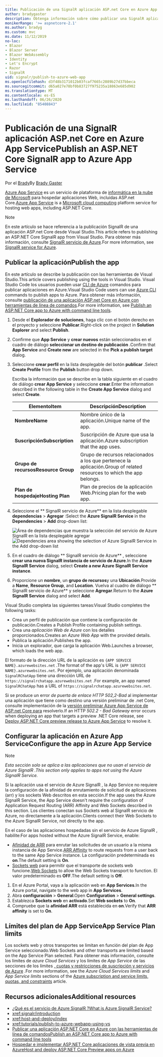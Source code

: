 ```yaml
---
title: Publicación de una SignalR aplicación ASP.net Core en Azure App Service
author: bradygaster
description: Obtenga información sobre cómo publicar una SignalR aplicación ASP.net Core en Azure App Service.
monikerRange: '>= aspnetcore-2.1'
ms.author: bradyg
ms.custom: mvc
ms.date: 11/12/2019
no-loc:
- Blazor
- Blazor Server
- Blazor WebAssembly
- Identity
- Let's Encrypt
- Razor
- SignalR
uid: signalr/publish-to-azure-web-app
ms.openlocfilehash: d3f48b3171012b03fcaf7665c2089b27d37bbeca
ms.sourcegitcommit: d65a027e78bf0b83727f975235a18863e685d902
ms.translationtype: MT
ms.contentlocale: es-ES
ms.lasthandoff: 06/26/2020
ms.locfileid: "85408843"
---
```

# <a name="publish-an-aspnet-core-signalr-app-to-azure-app-service"></a><span data-ttu-id="02000-103">Publicación de una SignalR aplicación ASP.net Core en Azure App Service</span><span class="sxs-lookup"><span data-stu-id="02000-103">Publish an ASP.NET Core SignalR app to Azure App Service</span></span>

<span data-ttu-id="02000-104">Por el [Brady](https://twitter.com/bradygaster)</span><span class="sxs-lookup"><span data-stu-id="02000-104">By [Brady Gaster](https://twitter.com/bradygaster)</span></span>

<span data-ttu-id="02000-105">[Azure App Service](/azure/app-service/app-service-web-overview) es un servicio de plataforma de [informática en la nube de Microsoft](https://azure.microsoft.com/) para hospedar aplicaciones Web, incluidas ASP.net Core.</span><span class="sxs-lookup"><span data-stu-id="02000-105">[Azure App Service](/azure/app-service/app-service-web-overview) is a [Microsoft cloud computing](https://azure.microsoft.com/) platform service for hosting web apps, including ASP.NET Core.</span></span>

> [!NOTE]
> <span data-ttu-id="02000-106">En este artículo se hace referencia a la publicación SignalR de una aplicación ASP.net Core desde Visual Studio.</span><span class="sxs-lookup"><span data-stu-id="02000-106">This article refers to publishing an ASP.NET Core SignalR app from Visual Studio.</span></span> <span data-ttu-id="02000-107">Para obtener más información, consulte [ SignalR servicio de Azure](https://azure.microsoft.com/services/signalr-service).</span><span class="sxs-lookup"><span data-stu-id="02000-107">For more information, see [SignalR service for Azure](https://azure.microsoft.com/services/signalr-service).</span></span>

## <a name="publish-the-app"></a><span data-ttu-id="02000-108">Publicar la aplicación</span><span class="sxs-lookup"><span data-stu-id="02000-108">Publish the app</span></span>

<span data-ttu-id="02000-109">En este artículo se describe la publicación con las herramientas de Visual Studio.</span><span class="sxs-lookup"><span data-stu-id="02000-109">This article covers publishing using the tools in Visual Studio.</span></span> <span data-ttu-id="02000-110">Visual Studio Code los usuarios pueden usar [CLI de Azure](/cli/azure) comandos para publicar aplicaciones en Azure.</span><span class="sxs-lookup"><span data-stu-id="02000-110">Visual Studio Code users can use [Azure CLI](/cli/azure) commands to publish apps to Azure.</span></span> <span data-ttu-id="02000-111">Para obtener más información, consulte [publicación de una aplicación ASP.net Core en Azure con herramientas de línea de comandos](/azure/app-service/app-service-web-get-started-dotnet).</span><span class="sxs-lookup"><span data-stu-id="02000-111">For more information, see [Publish an ASP.NET Core app to Azure with command line tools](/azure/app-service/app-service-web-get-started-dotnet).</span></span>

1. <span data-ttu-id="02000-112">Desde el **Explorador de soluciones**, haga clic con el botón derecho en el proyecto y seleccione **Publicar**.</span><span class="sxs-lookup"><span data-stu-id="02000-112">Right-click on the project in **Solution Explorer** and select **Publish**.</span></span>

1. <span data-ttu-id="02000-113">Confirme que **App Service** y **crear nuevos** están seleccionados en el cuadro de diálogo **seleccionar un destino de publicación** .</span><span class="sxs-lookup"><span data-stu-id="02000-113">Confirm that **App Service** and **Create new** are selected in the **Pick a publish target** dialog.</span></span>

1. <span data-ttu-id="02000-114">Seleccione **crear perfil** en la lista desplegable del botón **publicar** .</span><span class="sxs-lookup"><span data-stu-id="02000-114">Select **Create Profile** from the **Publish** button drop down.</span></span>

   <span data-ttu-id="02000-115">Escriba la información que se describe en la tabla siguiente en el cuadro de diálogo **crear App Service** y seleccione **crear**.</span><span class="sxs-lookup"><span data-stu-id="02000-115">Enter the information described in the following table in the **Create App Service** dialog and select **Create**.</span></span>

   | <span data-ttu-id="02000-116">Elemento</span><span class="sxs-lookup"><span data-stu-id="02000-116">Item</span></span>               | <span data-ttu-id="02000-117">Descripción</span><span class="sxs-lookup"><span data-stu-id="02000-117">Description</span></span> |
   | ------------------ | ----------- |
   | <span data-ttu-id="02000-118">**Nombre**</span><span class="sxs-lookup"><span data-stu-id="02000-118">**Name**</span></span>           | <span data-ttu-id="02000-119">Nombre único de la aplicación.</span><span class="sxs-lookup"><span data-stu-id="02000-119">Unique name of the app.</span></span> |
   | <span data-ttu-id="02000-120">**Suscripción**</span><span class="sxs-lookup"><span data-stu-id="02000-120">**Subscription**</span></span>   | <span data-ttu-id="02000-121">Suscripción de Azure que usa la aplicación.</span><span class="sxs-lookup"><span data-stu-id="02000-121">Azure subscription that the app uses.</span></span> |
   | <span data-ttu-id="02000-122">**Grupo de recursos**</span><span class="sxs-lookup"><span data-stu-id="02000-122">**Resource Group**</span></span> | <span data-ttu-id="02000-123">Grupo de recursos relacionados a los que pertenece la aplicación.</span><span class="sxs-lookup"><span data-stu-id="02000-123">Group of related resources to which the app belongs.</span></span> |
   | <span data-ttu-id="02000-124">**Plan de hospedaje**</span><span class="sxs-lookup"><span data-stu-id="02000-124">**Hosting Plan**</span></span>   | <span data-ttu-id="02000-125">Plan de precios de la aplicación Web.</span><span class="sxs-lookup"><span data-stu-id="02000-125">Pricing plan for the web app.</span></span> |

1. <span data-ttu-id="02000-126">Seleccione el \*\* SignalR servicio de Azure\*\* en la lista desplegable **dependencias**  >  **Agregar** :</span><span class="sxs-lookup"><span data-stu-id="02000-126">Select the **Azure SignalR Service** in the **Dependencies** > **Add** drop-down list:</span></span>

   <span data-ttu-id="02000-127">![Área de dependencias que muestra la selección del servicio de Azure SignalR en la lista desplegable agregar](publish-to-azure-web-app/_static/signalr-service-dependency.png)</span><span class="sxs-lookup"><span data-stu-id="02000-127">![Dependencies area showing the selection of Azure SignalR Service in the Add drop-down list](publish-to-azure-web-app/_static/signalr-service-dependency.png)</span></span>

1. <span data-ttu-id="02000-128">En el cuadro de diálogo \*\* SignalR servicio de Azure\*\* , seleccione **crear una nueva SignalR instancia de servicio de Azure**.</span><span class="sxs-lookup"><span data-stu-id="02000-128">In the **Azure SignalR Service** dialog, select **Create a new Azure SignalR Service instance**.</span></span>

1. <span data-ttu-id="02000-129">Proporcione un **nombre**, un **grupo de recursos**y una **Ubicación**.</span><span class="sxs-lookup"><span data-stu-id="02000-129">Provide a **Name**, **Resource Group**, and **Location**.</span></span> <span data-ttu-id="02000-130">Vuelva al cuadro de diálogo \*\* SignalR servicio de Azure\*\* y seleccione **Agregar**.</span><span class="sxs-lookup"><span data-stu-id="02000-130">Return to the **Azure SignalR Service** dialog and select **Add**.</span></span>

<span data-ttu-id="02000-131">Visual Studio completa las siguientes tareas:</span><span class="sxs-lookup"><span data-stu-id="02000-131">Visual Studio completes the following tasks:</span></span>

* <span data-ttu-id="02000-132">Crea un perfil de publicación que contiene la configuración de publicación.</span><span class="sxs-lookup"><span data-stu-id="02000-132">Creates a Publish Profile containing publish settings.</span></span>
* <span data-ttu-id="02000-133">Crea una *aplicación Web de Azure* con los detalles proporcionados.</span><span class="sxs-lookup"><span data-stu-id="02000-133">Creates an *Azure Web App* with the provided details.</span></span>
* <span data-ttu-id="02000-134">Publica la aplicación.</span><span class="sxs-lookup"><span data-stu-id="02000-134">Publishes the app.</span></span>
* <span data-ttu-id="02000-135">Inicia un explorador, que carga la aplicación Web.</span><span class="sxs-lookup"><span data-stu-id="02000-135">Launches a browser, which loads the web app.</span></span>

<span data-ttu-id="02000-136">El formato de la dirección URL de la aplicación es `{APP SERVICE NAME}.azurewebsites.net` .</span><span class="sxs-lookup"><span data-stu-id="02000-136">The format of the app's URL is `{APP SERVICE NAME}.azurewebsites.net`.</span></span> <span data-ttu-id="02000-137">Por ejemplo, una aplicación denominada `SignalRChatApp` tiene una dirección URL de `https://signalrchatapp.azurewebsites.net` .</span><span class="sxs-lookup"><span data-stu-id="02000-137">For example, an app named `SignalRChatApp` has a URL of `https://signalrchatapp.azurewebsites.net`.</span></span>

<span data-ttu-id="02000-138">Si se produce un error *de puerta de enlace HTTP 502,2-Bad* al implementar una aplicación que tiene como destino una versión preliminar de .net Core, consulte implementación de la [versión preliminar Azure App Service de ASP.net Core para](xref:host-and-deploy/azure-apps/index#deploy-aspnet-core-preview-release-to-azure-app-service) resolverlo.</span><span class="sxs-lookup"><span data-stu-id="02000-138">If an HTTP *502.2 - Bad Gateway* error occurs when deploying an app that targets a preview .NET Core release, see [Deploy ASP.NET Core preview release to Azure App Service](xref:host-and-deploy/azure-apps/index#deploy-aspnet-core-preview-release-to-azure-app-service) to resolve it.</span></span>

## <a name="configure-the-app-in-azure-app-service"></a><span data-ttu-id="02000-139">Configurar la aplicación en Azure App Service</span><span class="sxs-lookup"><span data-stu-id="02000-139">Configure the app in Azure App Service</span></span>

> [!NOTE]
> <span data-ttu-id="02000-140">*Esta sección solo se aplica a las aplicaciones que no usan el servicio de Azure SignalR .*</span><span class="sxs-lookup"><span data-stu-id="02000-140">*This section only applies to apps not using the Azure SignalR Service.*</span></span>
>
> <span data-ttu-id="02000-141">Si la aplicación usa el servicio de Azure SignalR , la App Service no requiere la configuración de la afinidad de enrutamiento de solicitud de aplicaciones (arr) y los sockets Web descritos en esta sección.</span><span class="sxs-lookup"><span data-stu-id="02000-141">If the app uses the Azure SignalR Service, the App Service doesn't require the configuration of Application Request Routing (ARR) Affinity and Web Sockets described in this section.</span></span> <span data-ttu-id="02000-142">Los clientes conectan sus Sockets web al SignalR servicio de Azure, no directamente a la aplicación.</span><span class="sxs-lookup"><span data-stu-id="02000-142">Clients connect their Web Sockets to the Azure SignalR Service, not directly to the app.</span></span>

<span data-ttu-id="02000-143">En el caso de las aplicaciones hospedadas sin el servicio de Azure SignalR , habilite:</span><span class="sxs-lookup"><span data-stu-id="02000-143">For apps hosted without the Azure SignalR Service, enable:</span></span>

* <span data-ttu-id="02000-144">[Afinidad de ARR](https://azure.github.io/AppService/2016/05/16/Disable-Session-affinity-cookie-(ARR-cookie)-for-Azure-web-apps.html) para enrutar las solicitudes de un usuario a la misma instancia de App Service.</span><span class="sxs-lookup"><span data-stu-id="02000-144">[ARR Affinity](https://azure.github.io/AppService/2016/05/16/Disable-Session-affinity-cookie-(ARR-cookie)-for-Azure-web-apps.html) to route requests from a user back to the same App Service instance.</span></span> <span data-ttu-id="02000-145">La configuración predeterminada es **on**.</span><span class="sxs-lookup"><span data-stu-id="02000-145">The default setting is **On**.</span></span>
* <span data-ttu-id="02000-146">[Sockets web](xref:fundamentals/websockets) para permitir que el transporte de sockets web funcione.</span><span class="sxs-lookup"><span data-stu-id="02000-146">[Web Sockets](xref:fundamentals/websockets) to allow the Web Sockets transport to function.</span></span> <span data-ttu-id="02000-147">El valor predeterminado es **OFF**.</span><span class="sxs-lookup"><span data-stu-id="02000-147">The default setting is **Off**.</span></span>

1. <span data-ttu-id="02000-148">En el Azure Portal, vaya a la aplicación web en **App Services**.</span><span class="sxs-lookup"><span data-stu-id="02000-148">In the Azure portal, navigate to the web app in **App Services**.</span></span>
1. <span data-ttu-id="02000-149">Abra **configuración**  >  **General**.</span><span class="sxs-lookup"><span data-stu-id="02000-149">Open **Configuration** > **General settings**.</span></span>
1. <span data-ttu-id="02000-150">Establezca **Sockets web** en **activado**.</span><span class="sxs-lookup"><span data-stu-id="02000-150">Set **Web sockets** to **On**.</span></span>
1. <span data-ttu-id="02000-151">Compruebe que la **afinidad ARR** está establecida en **on**.</span><span class="sxs-lookup"><span data-stu-id="02000-151">Verify that **ARR affinity** is set to **On**.</span></span>

## <a name="app-service-plan-limits"></a><span data-ttu-id="02000-152">Límites del plan de App Service</span><span class="sxs-lookup"><span data-stu-id="02000-152">App Service Plan limits</span></span>

<span data-ttu-id="02000-153">Los sockets web y otros transportes se limitan en función del plan de App Service seleccionado.</span><span class="sxs-lookup"><span data-stu-id="02000-153">Web Sockets and other transports are limited based on the App Service Plan selected.</span></span> <span data-ttu-id="02000-154">Para obtener más información, consulte los límites de *azure Cloud Services* y los límites de *App Service* de las secciones de los límites [, cuotas y restricciones de suscripción y servicios de Azure](/azure/azure-subscription-service-limits#app-service-limits) .</span><span class="sxs-lookup"><span data-stu-id="02000-154">For more information, see the *Azure Cloud Services limits* and *App Service limits* sections of the [Azure subscription and service limits, quotas, and constraints](/azure/azure-subscription-service-limits#app-service-limits) article.</span></span>

## <a name="additional-resources"></a><span data-ttu-id="02000-155">Recursos adicionales</span><span class="sxs-lookup"><span data-stu-id="02000-155">Additional resources</span></span>

* <span data-ttu-id="02000-156">[¿Qué es el servicio de Azure SignalR ?](/azure/azure-signalr/signalr-overview)</span><span class="sxs-lookup"><span data-stu-id="02000-156">[What is Azure SignalR Service?](/azure/azure-signalr/signalr-overview)</span></span>
* <xref:signalr/introduction>
* <xref:host-and-deploy/index>
* <xref:tutorials/publish-to-azure-webapp-using-vs>
* [<span data-ttu-id="02000-157">Publicar una aplicación ASP.NET Core en Azure con las herramientas de línea de comandos</span><span class="sxs-lookup"><span data-stu-id="02000-157">Publish an ASP.NET Core app to Azure with command line tools</span></span>](/azure/app-service/app-service-web-get-started-dotnet)
* [<span data-ttu-id="02000-158">Hospedar e implementar ASP.NET Core aplicaciones de vista previa en Azure</span><span class="sxs-lookup"><span data-stu-id="02000-158">Host and deploy ASP.NET Core Preview apps on Azure</span></span>](xref:host-and-deploy/azure-apps/index#deploy-aspnet-core-preview-release-to-azure-app-service)
